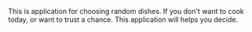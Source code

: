 This is application for choosing random dishes. If you don't want to cook today, or want to trust a chance. This application will helps you decide.
